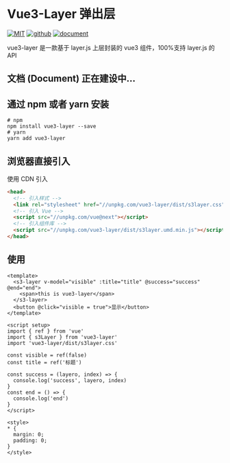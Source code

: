 # Vue3-Layer 弹出层

[![MIT](https://img.shields.io/badge/License-MIT-yellow.svg)](https://github.com/xaboy/form-create)
[![github](https://img.shields.io/badge/Author-legad-blue.svg)](https://github.com/xaboy)
[![document](https://img.shields.io/badge/Doc-welcome-red.svg)]()

vue3-layer 是一款基于 layer.js 上层封装的 vue3 组件，100%支持 layer.js 的 API

## 文档 (Document) 正在建设中...

## 通过 npm 或者 yarn 安装

```shell
# npm
npm install vue3-layer --save
# yarn
yarn add vue3-layer
```

## 浏览器直接引入

使用 CDN 引入

```html
<head>
  <!-- 引入样式 -->
  <link rel="stylesheet" href="//unpkg.com/vue3-layer/dist/s3layer.css" />
  <!-- 引入 Vue -->
  <script src="//unpkg.com/vue@next"></script>
  <!-- 引入组件库 -->
  <script src="//unpkg.com/vue3-layer/dist/s3layer.umd.min.js"></script>
</head>
```

## 使用

```vue
<template>
  <s3-layer v-model="visible" :title="title" @success="success" @end="end">
    <span>this is vue3-layer</span>
  </s3-layer>
  <button @click="visible = true">显示</button>
</template>

<script setup>
import { ref } from 'vue'
import { s3Layer } from 'vue3-layer'
import 'vue3-layer/dist/s3layer.css'

const visible = ref(false)
const title = ref('标题')

const success = (layero, index) => {
  console.log('success', layero, index)
}
const end = () => {
  console.log('end')
}
</script>

<style>
* {
  margin: 0;
  padding: 0;
}
</style>
```
